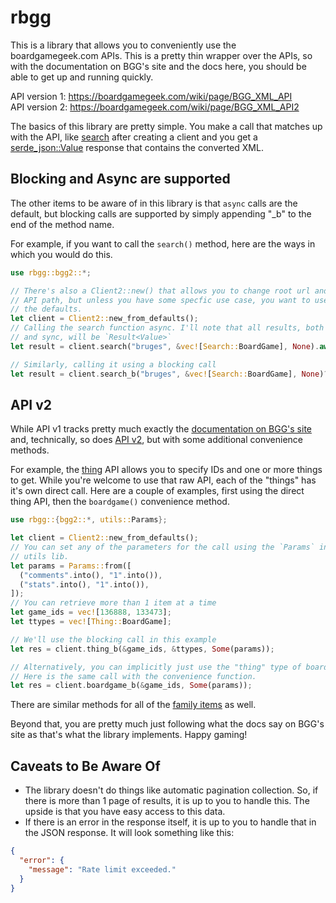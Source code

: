 # rbgg
This is a library that allows you to conveniently use the boardgamegeek.com
APIs. This is a pretty thin wrapper over the APIs, so with the documentation
on BGG's site and the docs here, you should be able to get up and running
quickly.

API version 1: https://boardgamegeek.com/wiki/page/BGG_XML_API  
API version 2: https://boardgamegeek.com/wiki/page/BGG_XML_API2

The basics of this library are pretty simple. You make a call that matches up
with the API, like [search](https://t.brk.io/2I) after creating a client and
you get a
[serde_json::Value](https://docs.rs/serde_json/latest/serde_json/#operating-on-untyped-json-values)
response that contains the converted XML.

## Blocking and Async are supported
The other items to be aware of in this library is that `async` calls are the
default, but blocking calls are supported by simply appending "_b" to the end
of the method name.

For example, if you want to call the `search()` method, here are the ways
in which you would do this.

```rust
use rbgg::bgg2::*;

// There's also a Client2::new() that allows you to change root url and
// API path, but unless you have some specfic use case, you want to use
// the defaults.
let client = Client2::new_from_defaults();
// Calling the search function async. I'll note that all results, both async
// and sync, will be `Result<Value>`
let result = client.search("bruges", &vec![Search::BoardGame], None).await?;

// Similarly, calling it using a blocking call
let result = client.search_b("bruges", &vec![Search::BoardGame], None)?;
```

## API v2
While API v1 tracks pretty much exactly the [documentation on BGG's
site](https://boardgamegeek.com/wiki/page/BGG_XML_API) and, technically, so
does [API v2](https://boardgamegeek.com/wiki/page/BGG_XML_API), but with
some additional convenience methods.

For example, the [thing](https://t.brk.io/WW) API allows you to specify IDs
and one or more things to get.  While you're welcome to use that raw API, each
of the "things" has it's own direct call.  Here are a couple of examples,
first using the direct thing API, then the `boardgame()` convenience method.

```rust
use rbgg::{bgg2::*, utils::Params};

let client = Client2::new_from_defaults();
// You can set any of the parameters for the call using the `Params` in the
// utils lib.
let params = Params::from([
  ("comments".into(), "1".into()),
  ("stats".into(), "1".into()),
]);
// You can retrieve more than 1 item at a time
let game_ids = vec![136888, 133473];
let ttypes = vec![Thing::BoardGame];

// We'll use the blocking call in this example
let res = client.thing_b(&game_ids, &ttypes, Some(params));

// Alternatively, you can implicitly just use the "thing" type of boardgame.
// Here is the same call with the convenience function.
let res = client.boardgame_b(&game_ids, Some(params));
```

There are similar methods for all of the [family items](https://t.brk.io/j4) as
well.

Beyond that, you are pretty much just following what the docs say on BGG's
site as that's what the library implements.  Happy gaming!

## Caveats to Be Aware Of
* The library doesn't do things like automatic pagination
  collection.  So, if there is more than 1 page of results, it is up to you
  to handle this.  The upside is that you have easy access to this data.
* If there is an error in the response itself, it is up to you to handle that
  in the JSON response. It will look something like this:

```json
{
  "error": {
    "message": "Rate limit exceeded."
  }
}
```